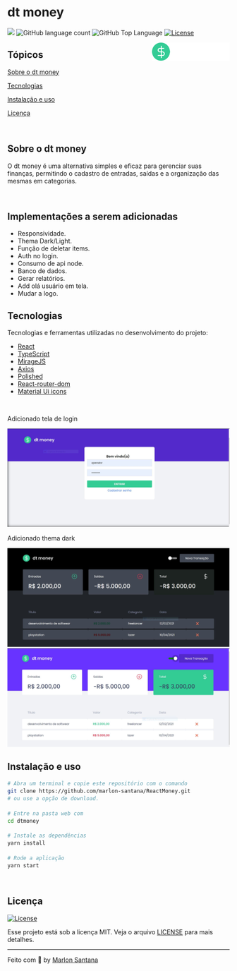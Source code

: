 # dt money

<p>
  <img src="https://img.shields.io/badge/made%20by-MARLON%20SANTANA-rgb(51, 204, 149)?style=flat-square">
  <img alt="GitHub language count" src="https://img.shields.io/github/languages/count/marlon-santana/dtmoney?color=rgb(51, 204, 149)&style=flat-square">
  <img alt="GitHub Top Language" src="https://img.shields.io/github/languages/top/marlon-santana/dtmoney?color=rgb(51, 204, 149)f&style=flat-square">
  <a href="https://opensource.org/licenses/MIT">
    <img alt="License" src="https://img.shields.io/badge/license-MIT-rgb(51, 204, 149)?style=flat-square">
  </a>
  
</p>

<img align="right" src="src/assets/logo.svg" width="35%" alt="dt money">

## Tópicos 

[Sobre o dt money](#sobre-o-dt-money)

[Tecnologias](#tecnologias)

[Instalação e uso](#instalação-e-uso)

[Licença](#licença)

<br>

## Sobre o dt money

O dt money é uma alternativa simples e eficaz para gerenciar suas finanças, permitindo o cadastro de entradas, saídas e a organização das mesmas em categorias.

<br>

## Implementações a serem adicionadas
* Responsividade.
* Thema Dark/Light.
* Função de deletar items.
* Auth no login.
* Consumo de api node.
* Banco de dados.
* Gerar relatórios.
* Add olá usuário em tela.
* Mudar a logo.


## Tecnologias

Tecnologias e ferramentas utilizadas no desenvolvimento do projeto:

- [React](https://reactjs.org/)
- [TypeScript](https://www.typescriptlang.org/)
- [MirageJS](https://miragejs.com/)
- [Axios](https://github.com/axios/axios)
- [Polished](https://polished.js.org/)
- [React-router-dom](https://reactrouter.com/)
- [Material Ui icons](https://mui.com/pt/material-ui/material-icons/)

<br>
<p>Adicionado tela de login</p>
<img src="https://github.com/marlon-santana/ReactMoney/blob/master/src/assets/formImage.JPG">
<br>
<p>Adicionado thema dark</p>
<img src="https://github.com/marlon-santana/ReactMoney/blob/master/src/assets/dark.JPG">
<img src="https://github.com/marlon-santana/ReactMoney/blob/master/src/assets/tema%20light.JPG">


## Instalação e uso

```bash
# Abra um terminal e copie este repositório com o comando
git clone https://github.com/marlon-santana/ReactMoney.git
# ou use a opção de download.

# Entre na pasta web com 
cd dtmoney

# Instale as dependências
yarn install

# Rode a aplicação
yarn start
```

<br>


## Licença
<a href="https://opensource.org/licenses/MIT">
    <img alt="License" src="https://img.shields.io/badge/license-MIT-rgb(51, 204, 149)?style=flat-square">
</a>

<br>

Esse projeto está sob a licença MIT. Veja o arquivo [LICENSE](/LICENSE) para mais detalhes.

---

Feito com :orange_heart: by [Marlon Santana](https://github.com/marlon-santana)

